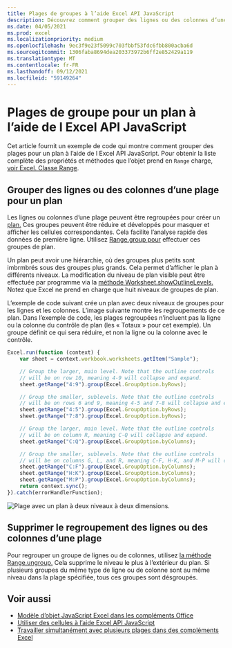 ```yaml
---
title: Plages de groupes à l’aide Excel API JavaScript
description: Découvrez comment grouper des lignes ou des colonnes d’une plage pour créer un plan à l’aide Excel API JavaScript.
ms.date: 04/05/2021
ms.prod: excel
ms.localizationpriority: medium
ms.openlocfilehash: 9ec3f9e23f5099c703fbbf53fdc6fbb800acba6d
ms.sourcegitcommit: 1306faba8694dea203373972b6ff2e852429a119
ms.translationtype: MT
ms.contentlocale: fr-FR
ms.lasthandoff: 09/12/2021
ms.locfileid: "59149264"
---
```

# <a name="group-ranges-for-an-outline-using-the-excel-javascript-api"></a>Plages de groupe pour un plan à l’aide de l Excel API JavaScript

Cet article fournit un exemple de code qui montre comment grouper des plages pour un plan à l’aide de l Excel API JavaScript. Pour obtenir la liste complète des propriétés et méthodes que l’objet prend en `Range` charge, [voir Excel. Classe Range](/javascript/api/excel/excel.range).

## <a name="group-rows-or-columns-of-a-range-for-an-outline"></a>Grouper des lignes ou des colonnes d’une plage pour un plan

Les lignes ou colonnes d’une plage peuvent être regroupées pour créer un [plan.](https://support.microsoft.com/office/08ce98c4-0063-4d42-8ac7-8278c49e9aff) Ces groupes peuvent être réduire et développés pour masquer et afficher les cellules correspondantes. Cela facilite l’analyse rapide des données de première ligne. Utilisez [Range.group pour](/javascript/api/excel/excel.range#group_groupOption_) effectuer ces groupes de plan.

Un plan peut avoir une hiérarchie, où des groupes plus petits sont imbrmbrés sous des groupes plus grands. Cela permet d’afficher le plan à différents niveaux. La modification du niveau de plan visible peut être effectuée par programme via la [méthode Worksheet.showOutlineLevels.](/javascript/api/excel/excel.worksheet#showOutlineLevels_rowLevels__columnLevels_) Notez que Excel ne prend en charge que huit niveaux de groupes de plan.

L’exemple de code suivant crée un plan avec deux niveaux de groupes pour les lignes et les colonnes. L’image suivante montre les regroupements de ce plan. Dans l’exemple de code, les plages regroupées n’incluent pas la ligne ou la colonne du contrôle de plan (les « Totaux » pour cet exemple). Un groupe définit ce qui sera réduire, et non la ligne ou la colonne avec le contrôle.

```js
Excel.run(function (context) {
    var sheet = context.workbook.worksheets.getItem("Sample");

    // Group the larger, main level. Note that the outline controls
    // will be on row 10, meaning 4-9 will collapse and expand.
    sheet.getRange("4:9").group(Excel.GroupOption.byRows);

    // Group the smaller, sublevels. Note that the outline controls
    // will be on rows 6 and 9, meaning 4-5 and 7-8 will collapse and expand.
    sheet.getRange("4:5").group(Excel.GroupOption.byRows);
    sheet.getRange("7:8").group(Excel.GroupOption.byRows);

    // Group the larger, main level. Note that the outline controls
    // will be on column R, meaning C-Q will collapse and expand.
    sheet.getRange("C:Q").group(Excel.GroupOption.byColumns);

    // Group the smaller, sublevels. Note that the outline controls
    // will be on columns G, L, and R, meaning C-F, H-K, and M-P will collapse and expand.
    sheet.getRange("C:F").group(Excel.GroupOption.byColumns);
    sheet.getRange("H:K").group(Excel.GroupOption.byColumns);
    sheet.getRange("M:P").group(Excel.GroupOption.byColumns);
    return context.sync();
}).catch(errorHandlerFunction);
```

![Plage avec un plan à deux niveaux à deux dimensions.](../images/excel-outline.png)

## <a name="remove-grouping-from-rows-or-columns-of-a-range"></a>Supprimer le regroupement des lignes ou des colonnes d’une plage

Pour regrouper un groupe de lignes ou de colonnes, utilisez [la méthode Range.ungroup.](/javascript/api/excel/excel.range#ungroup_groupOption_) Cela supprime le niveau le plus à l’extérieur du plan. Si plusieurs groupes du même type de ligne ou de colonne sont au même niveau dans la plage spécifiée, tous ces groupes sont désgroupés.

## <a name="see-also"></a>Voir aussi

- [Modèle d’objet JavaScript Excel dans les compléments Office](excel-add-ins-core-concepts.md)
- [Utiliser des cellules à l’aide Excel API JavaScript](excel-add-ins-cells.md)
- [Travailler simultanément avec plusieurs plages dans des compléments Excel](excel-add-ins-multiple-ranges.md)
